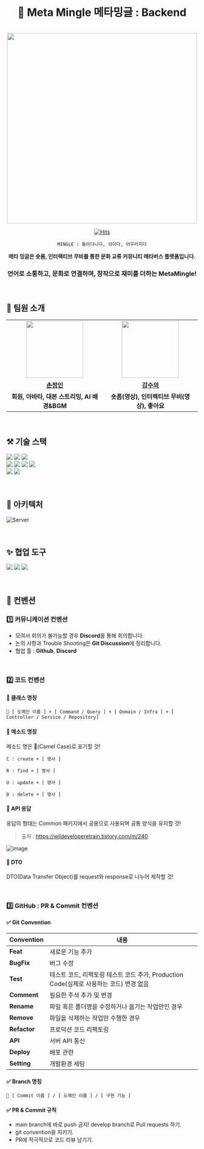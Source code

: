 <div align="center">

# 🦄 Meta Mingle 메타밍글 : Backend

<br>

<img src="https://github.com/meta-mingles/.github/assets/88484476/6c623e90-4758-423b-b493-56f548f5b6d2" width="500"/>

[![Hits](https://hits.seeyoufarm.com/api/count/incr/badge.svg?url=https%3A%2F%2Fgithub.com%2Fmeta-mingles%2Fmetamingle-server&count_bg=%23FFA49F&title_bg=%23555555&icon=&icon_color=%23E7E7E7&title=views&edge_flat=false)](https://hits.seeyoufarm.com)

`MINGLE : 돌아다니다, 섞이다, 어우러지다`

 **메타 밍글은 숏폼, 인터랙티브 무비를 통한 문화 교류 커뮤니티 메타버스 플랫폼입니다.**

### **언어로 소통하고, 문화로 연결하며, 창작으로 재미를 더하는 MetaMingle!**

</div>

<br>

## 👋 팀원 소개
<table>
  <tr>
    <td align="center"><a href="https://github.com/Dylan-SonJungin"><img src="https://avatars.githubusercontent.com/Dylan-SonJungin" width="150px;" alt="">
    <td align="center"><a href="https://github.com/numerical43"><img src="https://avatars.githubusercontent.com/numerical43" width="150px;" alt="">
  </tr>
  <tr>
    <td align="center"><a href="https://github.com/Dylan-SonJungin"><b>손정인</b></td>
    <td align="center"><a href="https://github.com/numerical43"><b>강수의</b></td>
  </tr>
    <tr>
    <td align="center"><strong>회원, 아바타, 대본 스트리밍, AI 배경&BGM</strong></td>
    <td align="center"><strong>숏폼(영상), 인터렉티브 무비(영상), 좋아요</strong></td>
  </tr>
</table>

<br>

## ⚒️ 기술 스택
<img src="https://img.shields.io/badge/Java-5382a1?style=for-the-badge&logo=Java&logoColor=f89820"> <img src="https://img.shields.io/badge/spring-6DB33F?style=for-the-badge&logo=spring&logoColor=white"> <img src="https://img.shields.io/badge/node.js-339933?style=for-the-badge&logo=Node.js&logoColor=white"> 
<br>
<img src="https://img.shields.io/badge/firebase-1B3A57?style=for-the-badge&logo=firebase&logoColor=F5820D"> <img src="https://img.shields.io/badge/Redis-c93131?style=for-the-badge&logo=Redis&logoColor=white"> <img src="https://img.shields.io/badge/MySQL-f29111?style=for-the-badge&logo=MySQL&logoColor=00758f"> <img src="https://img.shields.io/badge/MongoDB-001E2B?style=for-the-badge&logo=MongoDB&logoColor=00ED64">
<br>
<img src="https://img.shields.io/badge/Jenkins-181717?style=for-the-badge&logo=Jenkins&logoColor=white"> <img src="https://img.shields.io/badge/Docker-384d54?style=for-the-badge&logo=Docker&logoColor=0db7ed">

<br>

## 🧱 아키텍처
![Server](https://github.com/meta-mingles/metamingle-server/assets/61495627/457e4e29-16ba-450f-9d78-80998e7bea35)

<br>

## ✨ 협업 도구
<img src="https://img.shields.io/badge/GitHub-181717?style=for-the-badge&logo=GitHub&logoColor=white"/> <img src="https://img.shields.io/badge/Notion-000000?style=for-the-badge&logo=Notion&logoColor=white"/>  <img src="https://img.shields.io/badge/Miro-F7DF1E?style=for-the-badge&logo=Miro&logoColor=black"/>

<br>

## 📌 컨벤션
### 1️⃣ 커뮤니케이션 컨벤션
- 모여서 회의가 불가능할 경우 **Discord**를 통해 회의합니다.
- 논의 사항과 Trouble Shooting은 **Git Discussion**에 정리합니다.
- 협업 툴 : **Github**, **Discord**

<br>

### 2️⃣ 코드 컨벤션
#### 📝 클래스 명칭
```
🐤 [ 도메인 이름 ] + [ Command / Query ] + [ Domain / Infra ] + [ Controller / Service / Repository]
```
#### 📝 메소드 명칭

메소드 명은 🐫(Camel Case)로 표기할 것!

```
C : create + [ 명사 ]

R : find + [ 명사 ]

U : update + [ 명사 ]

D : delete + [ 명사 ]
```

#### 📝 API 응답

응답의 형태는 Common 패키지에서 공용으로 사용되며 공통 양식을 유지할 것!
> 출처 : https://wildeveloperetrain.tistory.com/m/240

![image](https://github.com/cca-ffodregamdi/running-hi-back/assets/115992753/4dd76c8d-dcc3-486d-830c-cda93a5ecb39)


#### 📝 DTO
DTO(Data Transfer Object)를 request와 response로 나누어 제작할 것!

<br>

### 3️⃣ GitHub : PR & Commit  컨벤션

#### ✅ **Git Convention**
| **Convention**  | **내용**                                                         |
|-----------------|----------------------------------------------------------------|
| **Feat**        | 새로운 기능 추가                                                      |
| **BugFix**         | 버그 수정                                                          |
| **Test**        | 테스트 코드, 리펙토링 테스트 코드 추가, Production Code(실제로 사용하는 코드) 변경 없음     |
| **Comment**     | 필요한 주석 추가 및 변경                                                 |
| **Rename**      | 파일 혹은 폴더명을 수정하거나 옮기는 작업만인 경우                                   |
| **Remove**      | 파일을 삭제하는 작업만 수행한 경우                                            |
| **Refactor** | 프로덕션 코드 리팩토링                                                   |
| **API** | 서버 API 통신                                                   |
| **Deploy** | 배포 관련                                                   |
| **Setting** | 개발환경 세팅                                                   |

#### ✅ **Branch 명칭**
```
🧸 [ Commit 이름 ] / [ 도메인 이름 ] / [ 구현 기능 ]
```

#### ✅ **PR & Commit 규칙**

- main branch에 바로 push 금지! develop branch로 Pull requests 하기.
- git convention을 지키기.
- PR에 적극적으로 코드 리뷰 남기기.
